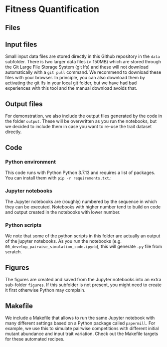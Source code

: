 # Fitness Quantification 

## Files

## Input files

Small input data files are stored directly in this Github repository in the `data` subfolder. 
There is two larger data files (> 150MB) which are stored through the Git Large File Storage System (git lfs) and these will not download automatically with a `git pull` command. We recommend to download these files with your browser. In principle, you can also download them by activating the git lfs in your local git folder, but we have had bad experiences with this tool and the manual download avoids that. 

## Output files

For demonstration, we also include the output files generated by the code in the folder `output`. These will be overwritten as you run the notebooks, but we decided to include them in case you want to re-use the trait dataset directly.

## Code 

### Python environment

This code runs with Python Python 3.7.13 and requires a list of packages. You can install them with `pip -r requirements.txt`.:

### Jupyter notebooks

The Jupyter notebooks are (roughly) numbered by the sequence in which they can be executed. Notebooks with higher number tend to build on code and output created in the notebooks with lower number.

### Python scripts

We note that some of the python scripts in this folder are actually an output of the jupyter notebooks. As you run the notebooks (e.g. `00_develop_pairwise_simulation_code.ipynb`), this will generate `.py` file from scratch.

## Figures

The figures are created and saved from the Jupyter notebooks into an extra sub-folder `figures`. If this subfolder is not present, you might need to create it first otherwise Python may complain.

## Makefile

We include a Makefile that allows to run the same Jupyter notebook with many different settings based on a Python package called `papermill`. For example, we use this to simulate pairwise competitions with different initial mutant abundance and input trait variation. Check out the Makefile targets for these automated recipes. 


